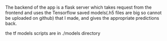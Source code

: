 The backend of the app is a flask server which takes request from the frontend and uses
the Tensorflow saved models(.h5 files are big so cannot be uploaded on github) that I made, and gives the appropriate predictions back.

the tf models scripts are in ./models directory
